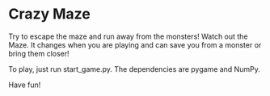 # Crazy Maze

Try to escape the maze and run away from the monsters! Watch out the Maze. It changes when you are playing and can save you from a monster or bring them closer!

To play, just run start_game.py. The dependencies are pygame and NumPy.

Have fun!
